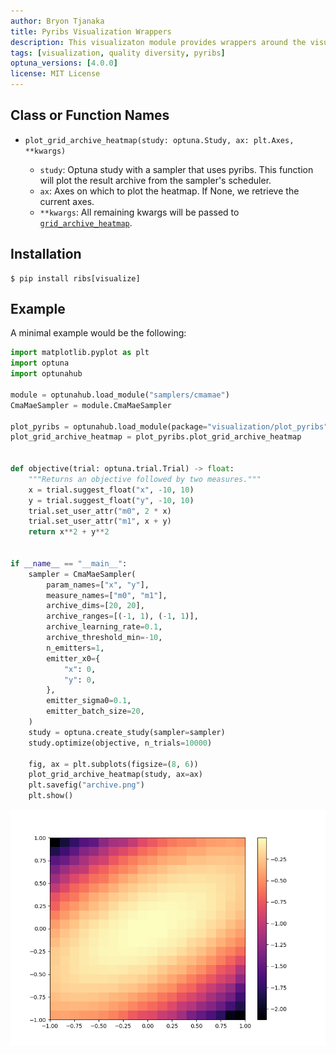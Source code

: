 ```yaml
---
author: Bryon Tjanaka
title: Pyribs Visualization Wrappers
description: This visualizaton module provides wrappers around the visualization functions from pyribs, which is useful for plotting results from [CmaMaeSampler](https://hub.optuna.org/samplers/cmamae/).
tags: [visualization, quality diversity, pyribs]
optuna_versions: [4.0.0]
license: MIT License
---
```


## Class or Function Names

- `plot_grid_archive_heatmap(study: optuna.Study, ax: plt.Axes, **kwargs)`

  - `study`: Optuna study with a sampler that uses pyribs. This function will plot the result archive from the sampler's scheduler.
  - `ax`: Axes on which to plot the heatmap. If None, we retrieve the current axes.
  - `**kwargs`: All remaining kwargs will be passed to [`grid_archive_heatmap`](https://docs.pyribs.org/en/stable/api/ribs.visualize.grid_archive_heatmap.html).

## Installation

```shell
$ pip install ribs[visualize]
```

## Example

A minimal example would be the following:

```python
import matplotlib.pyplot as plt
import optuna
import optunahub

module = optunahub.load_module("samplers/cmamae")
CmaMaeSampler = module.CmaMaeSampler

plot_pyribs = optunahub.load_module(package="visualization/plot_pyribs")
plot_grid_archive_heatmap = plot_pyribs.plot_grid_archive_heatmap


def objective(trial: optuna.trial.Trial) -> float:
    """Returns an objective followed by two measures."""
    x = trial.suggest_float("x", -10, 10)
    y = trial.suggest_float("y", -10, 10)
    trial.set_user_attr("m0", 2 * x)
    trial.set_user_attr("m1", x + y)
    return x**2 + y**2


if __name__ == "__main__":
    sampler = CmaMaeSampler(
        param_names=["x", "y"],
        measure_names=["m0", "m1"],
        archive_dims=[20, 20],
        archive_ranges=[(-1, 1), (-1, 1)],
        archive_learning_rate=0.1,
        archive_threshold_min=-10,
        n_emitters=1,
        emitter_x0={
            "x": 0,
            "y": 0,
        },
        emitter_sigma0=0.1,
        emitter_batch_size=20,
    )
    study = optuna.create_study(sampler=sampler)
    study.optimize(objective, n_trials=10000)

    fig, ax = plt.subplots(figsize=(8, 6))
    plot_grid_archive_heatmap(study, ax=ax)
    plt.savefig("archive.png")
    plt.show()
```

![Example of this Plot](images/archive.png)
